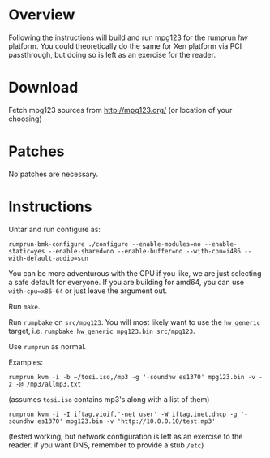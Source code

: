 Overview
========

Following the instructions will build and run mpg123 for the rumprun
_hw_ platform.  You could theoretically do the same for Xen platform
via PCI passthrough, but doing so is left as an exercise for the reader.


Download
========

Fetch mpg123 sources from http://mpg123.org/
(or location of your choosing)


Patches
=======

No patches are necessary.


Instructions
============

Untar and run configure as:

```
rumprun-bmk-configure ./configure --enable-modules=no --enable-static=yes --enable-shared=no --enable-buffer=no --with-cpu=i486 --with-default-audio=sun
```

You can be more adventurous with the CPU if you like, we are just
selecting a safe default for everyone.  If you are building for amd64,
you can use `--with-cpu=x86-64` or just leave the argument out.

Run `make`.

Run `rumpbake` on `src/mpg123`.  You will most likely want to use the
`hw_generic` target, i.e. `rumpbake hw_generic mpg123.bin src/mpg123`.

Use `rumprun` as normal.

Examples:

```
rumprun kvm -i -b ~/tosi.iso,/mp3 -g '-soundhw es1370' mpg123.bin -v -z -@ /mp3/allmp3.txt
```
(assumes `tosi.iso` contains mp3's along with a list of them)

```
rumprun kvm -i -I iftag,vioif,'-net user' -W iftag,inet,dhcp -g '-soundhw es1370' mpg123.bin -v 'http://10.0.0.10/test.mp3'
```
(tested working, but network configuration is left as an exercise to the reader.
if you want DNS, remember to provide a stub `/etc`)
